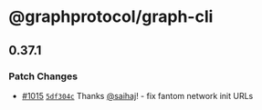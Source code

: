 # @graphprotocol/graph-cli

## 0.37.1

### Patch Changes

- [#1015](https://github.com/graphprotocol/graph-cli/pull/1015) [`5df304c`](https://github.com/graphprotocol/graph-cli/commit/5df304c75ecc339f681eeae858325a7859183dda) Thanks [@saihaj](https://github.com/saihaj)! - fix fantom network init URLs
